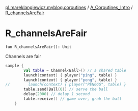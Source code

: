 [pl.mareklangiewicz.myblog.coroutines](../index.md) / [A_Coroutines_Intro](index.md) / [R_channelsAreFair](.)

# R_channelsAreFair

`fun R_channelsAreFair(): Unit`

Channels are fair

``` kotlin
sample {
        val table = Channel<Ball>() // a shared table
        launch(context) { player("ping", table) }
        launch(context) { player("pong", table) }
//        launch(context) { player("PENGGG", table) }
        table.send(Ball(0)) // serve the ball
        delay(2000) // delay 1 second
        table.receive() // game over, grab the ball
    }
```

